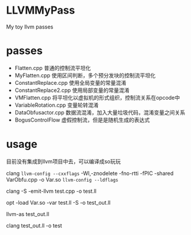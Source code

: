 # LLVMMyPass
My toy llvm passes
# passes
- Flatten.cpp 普通的控制流平坦化
- MyFlatten.cpp 使用区间判断，多个预分发块的控制流平坦化
- ConstantReplace.cpp 使用全局变量的常量混淆
- ConstantReplace2.cpp 使用局部变量的常量混淆
- VMFlatten.cpp 将平坦化以虚拟机的形式组织，控制流关系在opcode中
- VariableRotation.cpp 变量轮转混淆
- DataObfusactor.cpp 数据流混淆，加入大量垃圾代码，混淆变量之间关系
- BogusControlFlow 虚假控制流，但是是随机生成的表达式
# usage
目前没有集成到llvm项目中去，可以编译成so玩玩

clang `llvm-config --cxxflags` -Wl,-znodelete -fno-rtti -fPIC -shared VarObfu.cpp -o Var.so `llvm-config --ldflags`

clang -S -emit-llvm test.cpp -o test.ll

opt -load Var.so -var test.ll -S -o test_out.ll

llvm-as test_out.ll

clang test_out.ll -o test
